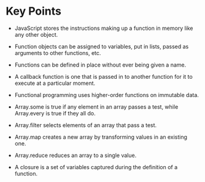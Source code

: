 # Key Points
* JavaScript stores the instructions making up a function in memory like any other object.

* Function objects can be assigned to variables, put in lists, passed as arguments to other functions, etc.

* Functions can be defined in place without ever being given a name.

* A callback function is one that is passed in to another function for it to execute at a particular moment.

* Functional programming uses higher-order functions on immutable data.

* Array.some is true if any element in an array passes a test, while Array.every is true if they all do.

* Array.filter selects elements of an array that pass a test.

* Array.map creates a new array by transforming values in an existing one.

* Array.reduce reduces an array to a single value.

* A closure is a set of variables captured during the definition of a function.